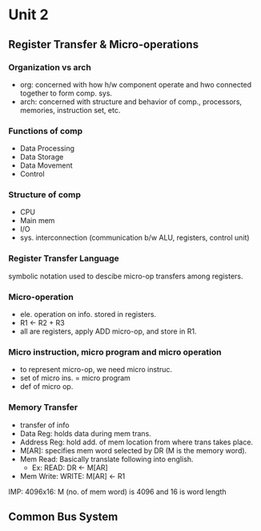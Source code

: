 # Unit 2

## Register Transfer & Micro-operations

### Organization vs arch

- org: concerned with how h/w component operate and hwo connected together to form comp. sys.
- arch: concerned with structure and behavior of comp., processors, memories, instruction set, etc.

### Functions of comp

- Data Processing
- Data Storage
- Data Movement
- Control

### Structure of comp

- CPU
- Main mem
- I/O
- sys. interconnection (communication b/w ALU, registers, control unit)

### Register Transfer Language

symbolic notation used to descibe micro-op transfers among registers.

### Micro-operation

- ele. operation on info. stored in registers.
- R1 <- R2 + R3
- all are registers, apply ADD micro-op, and store in R1.

### Micro instruction, micro program and micro operation

- to represent micro-op, we need micro instruc.
- set of micro ins. = micro program
- def of micro op.

### Memory Transfer

- transfer of info
- Data Reg: holds data during mem trans.
- Address Reg: hold add. of mem location from where trans takes place.
- M[AR]: specifies mem word selected by DR (M is the memory word).
- Mem Read: Basically translate following into english.
  - Ex: READ: DR <- M[AR]
- Mem Write: WRITE: M[AR] <- R1

IMP: 4096x16: M (no. of mem word) is 4096 and 16 is word length

## Common Bus System
